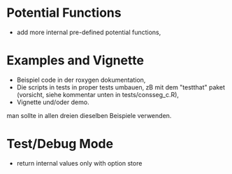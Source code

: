 
# Potential Functions

* add more internal pre-defined potential functions,

# Examples and Vignette

* Beispiel code in der roxygen dokumentation,
* Die scripts in tests in proper tests umbauen,
zB mit dem "testthat" paket (vorsicht, siehe kommentar
unten in tests/consseg_c.R),
* Vignette und/oder demo.

man sollte in allen
dreien dieselben Beispiele verwenden. 


# Test/Debug Mode

* return internal values only with option store


